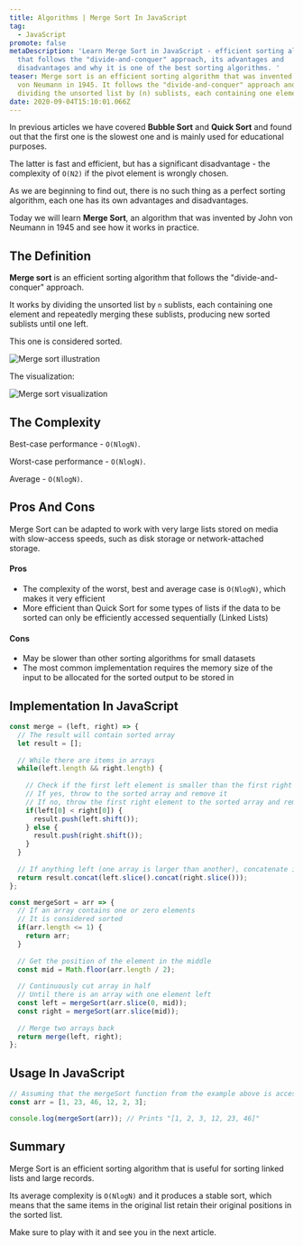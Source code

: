 ```yaml
---
title: Algorithms | Merge Sort In JavaScript
tag:
  - JavaScript
promote: false
metaDescription: 'Learn Merge Sort in JavaScript - efficient sorting algorithm
  that follows the "divide-and-conquer" approach, its advantages and
  disadvantages and why it is one of the best sorting algorithms. '
teaser: Merge sort is an efficient sorting algorithm that was invented by John
  von Neumann in 1945. It follows the "divide-and-conquer" approach and works by
  dividing the unsorted list by (n) sublists, each containing one element...
date: 2020-09-04T15:10:01.066Z
---
```

In previous articles we have covered **Bubble Sort** and **Quick Sort** and found out that the first one is the slowest one and is mainly used for educational purposes.

The latter is fast and efficient, but has a significant disadvantage - the complexity of `O(N2)` if the pivot element is wrongly chosen.

As we are beginning to find out, there is no such thing as a perfect sorting algorithm, each one has its own advantages and disadvantages.

Today we will learn **Merge Sort**, an algorithm that was invented by John von Neumann in 1945 and see how it works in practice.

## The Definition

**Merge sort** is an efficient sorting algorithm that follows the "divide-and-conquer" approach.

It works by dividing the unsorted list by `n` sublists, each containing one element and repeatedly merging these sublists, producing new sorted sublists until one left. 

This one is considered sorted.

![Merge sort illustration](/img/merge-sort-example-300px.gif "Merge sort illustration")

The visualization:

![Merge sort visualization](/img/300px-merge_sort_animation2.gif "Merge sort visualization")

## The Complexity

Best-case performance - `O(NlogN)`.

Worst-case performance - `O(NlogN)`.

Average - `O(NlogN)`.

## Pros And Cons

Merge Sort can be adapted to work with very large lists stored on media with slow-access speeds, such as disk storage or network-attached storage.

#### Pros

* The complexity of the worst, best and average case is `O(NlogN)`, which makes it very efficient
* More efficient than Quick Sort for some types of lists if the data to be sorted can only be efficiently accessed sequentially (Linked Lists)

#### Cons

* May be slower than other sorting algorithms for small datasets
* The most common implementation requires the memory size of the input to be allocated for the sorted output to be stored in

## Implementation In JavaScript

```javascript
const merge = (left, right) => {
  // The result will contain sorted array
  let result = [];
  
  // While there are items in arrays
  while(left.length && right.length) {
  
    // Check if the first left element is smaller than the first right
    // If yes, throw to the sorted array and remove it
    // If no, throw the first right element to the sorted array and remove it
    if(left[0] < right[0]) {
      result.push(left.shift());
    } else {
      result.push(right.shift());
    }
  }
  
  // If anything left (one array is larger than another), concatenate it
  return result.concat(left.slice().concat(right.slice()));
};

const mergeSort = arr => {
  // If an array contains one or zero elements
  // It is considered sorted
  if(arr.length <= 1) {
    return arr;
  }
  
  // Get the position of the element in the middle
  const mid = Math.floor(arr.length / 2);
  
  // Continuously cut array in half
  // Until there is an array with one element left
  const left = mergeSort(arr.slice(0, mid));
  const right = mergeSort(arr.slice(mid));
  
  // Merge two arrays back
  return merge(left, right);
};
```

## Usage In JavaScript

```javascript
// Assuming that the mergeSort function from the example above is accessible
const arr = [1, 23, 46, 12, 2, 3];

console.log(mergeSort(arr)); // Prints "[1, 2, 3, 12, 23, 46]"
```

## Summary

Merge Sort is an efficient sorting algorithm that is useful for sorting linked lists and large records.

Its average complexity is `O(NlogN)` and it produces a stable sort, which means that the same items in the original list retain their original positions in the sorted list.

Make sure to play with it and see you in the next article.